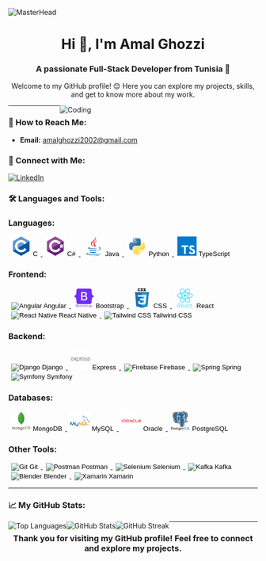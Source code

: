 ![MasterHead](https://teamtweaks1-blog.s3.us-east-2.amazonaws.com/blog/wp-content/uploads/2023/03/15102639/TT-How-To-Hire-Dedicated-Full-Stack-Developer-2023_.png)

<h1 align="center">Hi 👋, I'm Amal Ghozzi</h1>
<h3 align="center">A passionate Full-Stack Developer from Tunisia 🌟</h3>

<p align="center">Welcome to my GitHub profile! 😊 Here you can explore my projects, skills, and get to know more about my work.</p>

<img align="right" alt="Coding" width="400" src="https://mir-s3-cdn-cf.behance.net/project_modules/disp/601014116770475.6068beff4640a.gif">

---

### 📧 How to Reach Me:
- **Email:** [amalghozzi2002@gmail.com](mailto:amalghozzi2002@gmail.com)

### 🔗 Connect with Me:
<p align="left">
<a href="https://www.linkedin.com/in/amal-ghozzi-205a21234" target="_blank">
  <img src="https://raw.githubusercontent.com/rahuldkjain/github-profile-readme-generator/master/src/images/icons/Social/linked-in-alt.svg" alt="LinkedIn" height="30" width="40"/>
</a>
</p>

### 🛠️ Languages and Tools:
<p align="left">
  <h3>Languages:</h3>
  <a href="https://www.cprogramming.com/" target="_blank" rel="noreferrer">
    <button style="background: none; border: none; cursor: pointer;">
      <img src="https://raw.githubusercontent.com/devicons/devicon/master/icons/c/c-original.svg" alt="C" width="40" height="40"/>
      <span>C</span>
    </button>
  </a>
  <a href="https://www.w3schools.com/cs/" target="_blank" rel="noreferrer">
    <button style="background: none; border: none; cursor: pointer;">
      <img src="https://raw.githubusercontent.com/devicons/devicon/master/icons/csharp/csharp-original.svg" alt="C#" width="40" height="40"/>
      <span>C#</span>
    </button>
  </a>
  <a href="https://www.java.com" target="_blank" rel="noreferrer">
    <button style="background: none; border: none; cursor: pointer;">
      <img src="https://raw.githubusercontent.com/devicons/devicon/master/icons/java/java-original.svg" alt="Java" width="40" height="40"/>
      <span>Java</span>
    </button>
  </a>
  <a href="https://www.python.org" target="_blank" rel="noreferrer">
    <button style="background: none; border: none; cursor: pointer;">
      <img src="https://raw.githubusercontent.com/devicons/devicon/master/icons/python/python-original.svg" alt="Python" width="40" height="40"/>
      <span>Python</span>
    </button>
  </a>
  <a href="https://www.typescriptlang.org/" target="_blank" rel="noreferrer">
    <button style="background: none; border: none; cursor: pointer;">
      <img src="https://raw.githubusercontent.com/devicons/devicon/master/icons/typescript/typescript-original.svg" alt="TypeScript" width="40" height="40"/>
      <span>TypeScript</span>
    </button>
  </a>
</p>

<p align="left">
  <h3>Frontend:</h3>
  <a href="https://angular.io" target="_blank" rel="noreferrer">
    <button style="background: none; border: none; cursor: pointer;">
      <img src="https://angular.io/assets/images/logos/angular/angular.svg" alt="Angular" width="40" height="40"/>
      <span>Angular</span>
    </button>
  </a>
  <a href="https://getbootstrap.com" target="_blank" rel="noreferrer">
    <button style="background: none; border: none; cursor: pointer;">
      <img src="https://raw.githubusercontent.com/devicons/devicon/master/icons/bootstrap/bootstrap-plain-wordmark.svg" alt="Bootstrap" width="40" height="40"/>
      <span>Bootstrap</span>
    </button>
  </a>
  <a href="https://www.w3schools.com/css/" target="_blank" rel="noreferrer">
    <button style="background: none; border: none; cursor: pointer;">
      <img src="https://raw.githubusercontent.com/devicons/devicon/master/icons/css3/css3-original-wordmark.svg" alt="CSS" width="40" height="40"/>
      <span>CSS</span>
    </button>
  </a>
  <a href="https://reactjs.org/" target="_blank" rel="noreferrer">
    <button style="background: none; border: none; cursor: pointer;">
      <img src="https://raw.githubusercontent.com/devicons/devicon/master/icons/react/react-original-wordmark.svg" alt="React" width="40" height="40"/>
      <span>React</span>
    </button>
  </a>
  <a href="https://reactnative.dev/" target="_blank" rel="noreferrer">
    <button style="background: none; border: none; cursor: pointer;">
      <img src="https://reactnative.dev/img/header_logo.svg" alt="React Native" width="40" height="40"/>
      <span>React Native</span>
    </button>
  </a>
  <a href="https://tailwindcss.com/" target="_blank" rel="noreferrer">
    <button style="background: none; border: none; cursor: pointer;">
      <img src="https://www.vectorlogo.zone/logos/tailwindcss/tailwindcss-icon.svg" alt="Tailwind CSS" width="40" height="40"/>
      <span>Tailwind CSS</span>
    </button>
  </a>
</p>

<p align="left">
  <h3>Backend:</h3>
  <a href="https://www.djangoproject.com/" target="_blank" rel="noreferrer">
    <button style="background: none; border: none; cursor: pointer;">
      <img src="https://cdn.worldvectorlogo.com/logos/django.svg" alt="Django" width="40" height="40"/>
      <span>Django</span>
    </button>
  </a>
  <a href="https://expressjs.com" target="_blank" rel="noreferrer">
    <button style="background: none; border: none; cursor: pointer;">
      <img src="https://raw.githubusercontent.com/devicons/devicon/master/icons/express/express-original-wordmark.svg" alt="Express" width="40" height="40"/>
      <span>Express</span>
    </button>
  </a>
  <a href="https://firebase.google.com/" target="_blank" rel="noreferrer">
    <button style="background: none; border: none; cursor: pointer;">
      <img src="https://www.vectorlogo.zone/logos/firebase/firebase-icon.svg" alt="Firebase" width="40" height="40"/>
      <span>Firebase</span>
    </button>
  </a>
  <a href="https://spring.io/" target="_blank" rel="noreferrer">
    <button style="background: none; border: none; cursor: pointer;">
      <img src="https://www.vectorlogo.zone/logos/springio/springio-icon.svg" alt="Spring" width="40" height="40"/>
      <span>Spring</span>
    </button>
  </a>
  <a href="https://symfony.com" target="_blank" rel="noreferrer">
    <button style="background: none; border: none; cursor: pointer;">
      <img src="https://symfony.com/logos/symfony_black_03.svg" alt="Symfony" width="40" height="40"/>
      <span>Symfony</span>
    </button>
  </a>
</p>

<p align="left">
  <h3>Databases:</h3>
  <a href="https://www.mongodb.com/" target="_blank" rel="noreferrer">
    <button style="background: none; border: none; cursor: pointer;">
      <img src="https://raw.githubusercontent.com/devicons/devicon/master/icons/mongodb/mongodb-original-wordmark.svg" alt="MongoDB" width="40" height="40"/>
      <span>MongoDB</span>
    </button>
  </a>
  <a href="https://www.mysql.com/" target="_blank" rel="noreferrer">
    <button style="background: none; border: none; cursor: pointer;">
      <img src="https://raw.githubusercontent.com/devicons/devicon/master/icons/mysql/mysql-original-wordmark.svg" alt="MySQL" width="40" height="40"/>
      <span>MySQL</span>
    </button>
  </a>
  <a href="https://www.oracle.com/" target="_blank" rel="noreferrer">
    <button style="background: none; border: none; cursor: pointer;">
      <img src="https://raw.githubusercontent.com/devicons/devicon/master/icons/oracle/oracle-original.svg" alt="Oracle" width="40" height="40"/>
      <span>Oracle</span>
    </button>
  </a>
  <a href="https://www.postgresql.org" target="_blank" rel="noreferrer">
    <button style="background: none; border: none; cursor: pointer;">
      <img src="https://raw.githubusercontent.com/devicons/devicon/master/icons/postgresql/postgresql-original-wordmark.svg" alt="PostgreSQL" width="40" height="40"/>
      <span>PostgreSQL</span>
    </button>
  </a>
</p>

<p align="left">
  <h3>Other Tools:</h3>
  <a href="https://git-scm.com/" target="_blank" rel="noreferrer">
    <button style="background: none; border: none; cursor: pointer;">
      <img src="https://www.vectorlogo.zone/logos/git-scm/git-scm-icon.svg" alt="Git" width="40" height="40"/>
      <span>Git</span>
    </button>
  </a>
  <a href="https://postman.com" target="_blank" rel="noreferrer">
    <button style="background: none; border: none; cursor: pointer;">
      <img src="https://www.vectorlogo.zone/logos/getpostman/getpostman-icon.svg" alt="Postman" width="40" height="40"/>
      <span>Postman</span>
    </button>
  </a>
  <a href="https://www.selenium.dev" target="_blank" rel="noreferrer">
    <button style="background: none; border: none; cursor: pointer;">
      <img src="https://raw.githubusercontent.com/detain/svg-logos/780f25886640cef088af994181646db2f6b1a3f8/svg/selenium-logo.svg" alt="Selenium" width="40" height="40"/>
      <span>Selenium</span>
    </button>
  </a>
  <a href="https://kafka.apache.org/" target="_blank" rel="noreferrer">
    <button style="background: none; border: none; cursor: pointer;">
      <img src="https://www.vectorlogo.zone/logos/apache_kafka/apache_kafka-icon.svg" alt="Kafka" width="40" height="40"/>
      <span>Kafka</span>
    </button>
  </a>
  <a href="https://www.blender.org/" target="_blank" rel="noreferrer">
    <button style="background: none; border: none; cursor: pointer;">
      <img src="https://download.blender.org/branding/community/blender_community_badge_white.svg" alt="Blender" width="40" height="40"/>
      <span>Blender</span>
    </button>
  </a>
  <a href="https://dotnet.microsoft.com/apps/xamarin" target="_blank" rel="noreferrer">
    <button style="background: none; border: none; cursor: pointer;">
      <img src="https://raw.githubusercontent.com/detain/svg-logos/780f25886640cef088af994181646db2f6b1a3f8/svg/xamarin.svg" alt="Xamarin" width="40" height="40"/>
      <span>Xamarin</span>
    </button>
  </a>
</p>

---

### 📈 My GitHub Stats:
<p align="left">
  <img align="left" src="https://github-readme-stats.vercel.app/api/top-langs?username=amalghozzi123&show_icons=true&locale=en&layout=compact" alt="Top Languages"/>
</p>

<p align="left">
  <img align="left" src="https://github-readme-stats.vercel.app/api?username=amalghozzi123&show_icons=true&locale=en" alt="GitHub Stats"/>
</p>

<p align="left">
  <img align="left" src="https://github-readme-streak-stats.herokuapp.com/?user=amalghozzi123" alt="GitHub Streak"/>
</p>

---

<h3 align="center">Thank you for visiting my GitHub profile! Feel free to connect and explore my projects.</h3>
